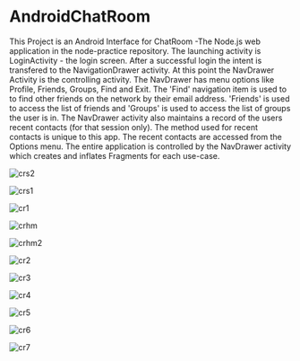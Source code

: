 # AndroidChatRoom
This Project is an Android Interface for ChatRoom -The Node.js web application in the node-practice repository.
The launching activity is LoginActivity - the login screen. After a successful login the intent is transfered to the NavigationDrawer activity. 
At this point the NavDrawer Activity is the controlling activity. The NavDrawer has menu options like Profile, Friends, Groups, Find and Exit.
The 'Find' navigation item is used to to find other friends on the network by their email address. 
'Friends' is used to access the list of friends and 'Groups' is used to access the list of groups the user is in. 
The NavDrawer activity also maintains a record of the users recent contacts (for that session only). 
The method used for recent contacts is unique to this app. The recent contacts are accessed from the Options menu.
The entire application is controlled by the NavDrawer activity which creates and inflates Fragments for each use-case.

![crs2](https://cloud.githubusercontent.com/assets/15708321/16703978/27073692-4540-11e6-9361-f877f5263ab6.jpg)

![crs1](https://cloud.githubusercontent.com/assets/15708321/16703983/2dc0b71a-4540-11e6-86ae-1a75a0bf8f03.jpg)

![cr1](https://cloud.githubusercontent.com/assets/15708321/16703986/3585d8f4-4540-11e6-8acf-e6112db93db0.JPG)

![crhm](https://cloud.githubusercontent.com/assets/15708321/16704009/66932104-4540-11e6-821e-13328ab1eea1.JPG)

![crhm2](https://cloud.githubusercontent.com/assets/15708321/16704011/6bc89bcc-4540-11e6-9aff-aaa109c47cc3.JPG)




![cr2](https://cloud.githubusercontent.com/assets/15708321/16703991/41bf1cfc-4540-11e6-9904-f70c7bb232ef.JPG)

![cr3](https://cloud.githubusercontent.com/assets/15708321/16703996/48931d76-4540-11e6-8f49-078afa3f7e9d.JPG)

![cr4](https://cloud.githubusercontent.com/assets/15708321/16703999/4f046c28-4540-11e6-8801-4590541956da.JPG)

![cr5](https://cloud.githubusercontent.com/assets/15708321/16704013/742c8ada-4540-11e6-98e7-c0c34f34ee2b.JPG)

![cr6](https://cloud.githubusercontent.com/assets/15708321/16704016/7bf6f7fa-4540-11e6-84d0-a5931030c92c.JPG)


![cr7](https://cloud.githubusercontent.com/assets/15708321/16704019/82c89d2c-4540-11e6-984b-34682e776ca4.JPG)
